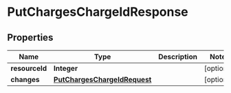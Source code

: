 # PutChargesChargeIdResponse

## Properties
Name | Type | Description | Notes
------------ | ------------- | ------------- | -------------
**resourceId** | **Integer** |  |  [optional]
**changes** | [**PutChargesChargeIdRequest**](PutChargesChargeIdRequest.md) |  |  [optional]
